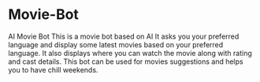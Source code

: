 # Movie-Bot
AI Movie Bot
This is a movie bot based on AI
It asks you your preferred language and display some latest movies based on your preferred language.
It also displays where you can watch the movie along with rating and cast details.
This bot can be used for movies suggestions and helps you to have chill weekends.
